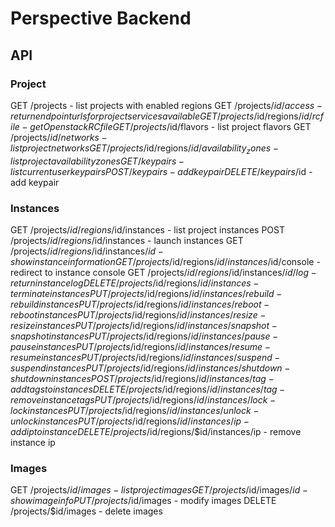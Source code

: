 # Perspective Backend

## API
### Project
GET /projects - list projects with enabled regions
GET /projects/$id/access - return endpoint urls for project services available
GET /projects/$id/regions/$id/rcfile - get Openstack RC file
GET /projects/$id/flavors - list project flavors
GET /projects/$id/networks - list project networks
GET /projects/$id/regions/$id/availability_zones - list project availability zones
GET /keypairs - list current user keypairs
POST /keypairs - add keypair
DELETE /keypairs/$id - add keypair

### Instances
GET /projects/$id/regions/$id/instances - list project instances
POST /projects/$id/regions/$id/instances - launch instances
GET /projects/$id/regions/$id/instances/$id - show instance information
GET /projects/$id/regions/$id/instances/$id/console - redirect to instance console
GET /projects/$id/regions/$id/instances/$id/log - return instance log
DELETE /projects/$id/regions/$id/instances - terminate instances
PUT /projects/$id/regions/$id/instances/rebuild - rebuild instances
PUT /projects/$id/regions/$id/instances/reboot - reboot instances
PUT /projects/$id/regions/$id/instances/resize - resize instances
PUT /projects/$id/regions/$id/instances/snapshot - snapshot instances
PUT /projects/$id/regions/$id/instances/pause - pause instances
PUT /projects/$id/regions/$id/instances/resume - resume instances
PUT /projects/$id/regions/$id/instances/suspend - suspend instances
PUT /projects/$id/regions/$id/instances/shutdown - shutdown instances
POST /projects/$id/regions/$id/instances/tag - add tags to instances
DELETE /projects/$id/regions/$id/instances/tag - remove instance tags
PUT /projects/$id/regions/$id/instances/lock - lock instances
PUT /projects/$id/regions/$id/instances/unlock - unlock instances
PUT /projects/$id/regions/$id/instances/ip - add ip to instance
DELETE /projects/$id/regions/$id/instances/ip - remove instance ip

### Images
GET /projects/$id/images - list project images
GET /projects/$id/images/$id - show image info
PUT /projects/$id/images - modify images
DELETE /projects/$id/images - delete images
    